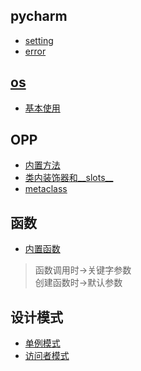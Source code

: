## pycharm
+ [setting](../doc/pycharm_setting.md)  
+ [error](../doc/pycharm_error.md)

## [os](usage/os)

+ [基本使用](usage/os/00_basic.py)

## OPP
+ [内置方法](usage/OOP/00_magic.py)
+ [类内装饰器和__slots__](usage/OOP/01_class_decorator.py)
+ [metaclass](usage/OOP/02_metaclass.py)

## 函数

+ [内置函数](usage/function)
> 函数调用时->关键字参数  
> 创建函数时->默认参数

## 设计模式
+ [单例模式]()
+ [访问者模式]()
